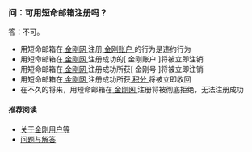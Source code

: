 ### 问：可用短命邮箱注册吗？
答：不可。
- 用短命邮箱在[ 金刚网 ]()注册[ 金刚账户 ]()的行为是违约行为
- 用短命邮箱在[ 金刚网 ]()注册成功的[ 金刚账户 ]将被立即注销
- 用短命邮箱在[ 金刚网 ]()注册成功所获[ 金刚号 ]将被立即注销
- 用短命邮箱在[ 金刚网 ]()注册成功所获[ 积分 ]()将被立即收回
- 在不久的将来，用短命邮箱在[ 金刚网 ]()注册将被彻底拒绝，无法注册成功

#### 推荐阅读
- [关于金刚用户等](https://a2zitpro.github.io/web/列表-金刚用户及相关问题)
- [问题与解答](https://a2zitpro.github.io/web/列表-问题与解答)

